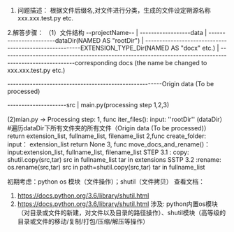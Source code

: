 ﻿1. 问题描述：
根据文件后缀名,对文件进行分类，生成的文件设定朔源名称xxx.xxx.test.py etc.

2.解答步骤：
（1）文件结构
--projectName--
                         |
------------------data
		|
-----------------------dataDir(NAMED AS "rootDir")
				             |
-------------------------------------------------------EXTENSION_TYPE_Dir(NAMED AS "docx" etc.)
									 |
--------------------------------------------------------------------------------------------------------corresponding docs (the name be changed to xxx.xxx.test.py etc.)

-------------------------------------------------------Origin data (To be processed)
	
---------------------src
		 |
		 main.py(processing step 1,2,3)

(2)mian.py -> Processing step:
1, func iter_files():
	input: ''rootDir'' (dataDir）#遍历dataDir下所有文件夹的所有文件（Origin data (To be processed)）
	return extension_list, fullname_list, filename_list 
2,func create_folder:
	input： extension_list
	return None
3, func move_docs_and_rename()：
	input:extension_list, fullname_list, filename_list 
	STEP 3.1 : copy:  shutil.copy(src,tar)
		src in fullname_list
		tar in extensions
	SSTP 3.2 :rename: os.rename(src,tar)
		src in path=shutil.copy(src,tar)
		tar in fullname_list

初期考虑：python os 模块（文件操作）；shutil（文件拷贝）
查看文档：
1. https://docs.python.org/3.6/library/shutil.html
2. https://docs.python.org/3.6/library/shutil.html
涉及: python内置os模块（对目录或文件的新建，对文件以及目录的路径操作）、shutil模块（高等级的目录或文件的移动/复制/打包/压缩/解压等操作）
